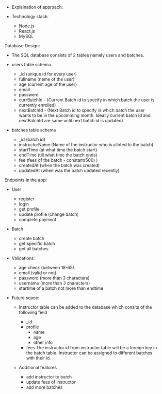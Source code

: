 - Explaination of approach:

- Technology stack:
    - Node.js
    - React.js
    - MySQL
    
Database Design:
- The SQL database consists of 2 tables namely users and batches.
- users table schema
    - _id (unique id for every user)
    - fullname (name of the user)
    - age (current age of the user)
    - email 
    - password 
    - currBatchId - (Current Batch id to specify in which batch the user is currently enrolled)
    - nextBatchId - (Next Batch id to specify in which batch the user wants to be in the upcomming month. Ideally current batch id and nextBatchId are same until next batch id is updated)

- batches table schema
    - _id (batch id)
    - instructorName (Name of the instructor who is alloted to the batch)
    - startTime (at what time the batch start)
    - endTime (till what time the batch ends)
    - fee (fees of the batch - constant(500) )
    - createdAt (when the batch was created)
    - updatedAt (when was the batch updated recently)

Endpoints in the app:
- User
    - register
    - login
    - get profile
    - update profile (change batch)
    - complete payment

- Batch
    - create batch
    - get specific batch
    - get all batches

- Validations:
    - age check (between 18-65)
    - email (valid or not)
    - password (more than 3 characters)
    - username (more than 3 characters)
    - startime of a batch not more than endtime

- Future scpoe:
    - Instructor table can be added to the database which consits of the following field
        - _id
        - profile
            - name
            - age
            - other info
        - fees
    The instructor id from instructor table will be a foreign key in the batch table. Instructor can be assigned to different batches with their id.  

    - Additional features
        - add instructor to batch
        - update fees of instructor
        - add more batches
        
    
